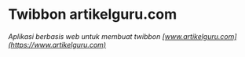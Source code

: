# Twibbon artikelguru.com
###### Aplikasi berbasis web untuk membuat twibbon [www.artikelguru.com](https://www.artikelguru.com)

 
